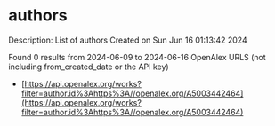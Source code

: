 # authors
Description: List of authors
Created on Sun Jun 16 01:13:42 2024

Found 0 results from 2024-06-09 to 2024-06-16
OpenAlex URLS (not including from_created_date or the API key)
- [https://api.openalex.org/works?filter=author.id%3Ahttps%3A//openalex.org/A5003442464](https://api.openalex.org/works?filter=author.id%3Ahttps%3A//openalex.org/A5003442464)


